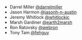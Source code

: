 * Darrel Miller [@darrelmiller](https://github.com/darrelmiller)
* Jason Harmon [@jasonh-n-austin](https://github.com/jasonh-n-austin)
* Jeremy Whitlock [@whitlockjc](https://github.com/whitlockjc)
* Marsh Gardiner [@earth2marsh](https://github.com/earth2marsh)
* Ron Ratovsky [@webron](https://github.com/webron)
* Tony Tam [@fehguy](https://github.com/fehguy)